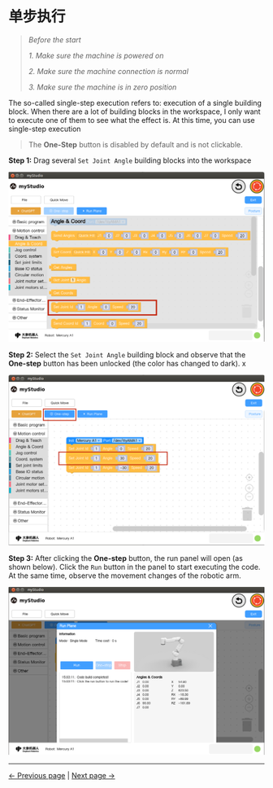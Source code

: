 # 单步执行
> *Before the start*
>
>  *1. Make sure the machine is powered on*
> 
>  *2. Make sure the machine connection is normal*
> 
>  *3. Make sure the machine is in zero position*

The so-called single-step execution refers to: execution of a single building block. When there are a lot of building blocks in the workspace, I only want to execute one of them to see what the effect is. At this time, you can use single-step execution

> The **One-Step** button is disabled by default and is not clickable.



**Step 1:** Drag several `Set Joint Angle` building blocks into the workspace

<img src="..\resources\1-blockly\images\singleStep\send_angle.png" style="zoom:80%;" />



**Step 2:** Select the `Set Joint Angle` building block and observe that the **One-step** button has been unlocked (the color has changed to dark).  x

<img src="..\resources\1-blockly\images\singleStep\select.png" style="zoom:80%;" />



**Step 3:** After clicking the **One-step** button, the run panel will open (as shown below). Click the `Run` button in the panel to start executing the code. At the same time, observe the movement changes of the robotic arm.

<img src="..\resources\1-blockly\images\singleStep\run_plane.png" style="zoom:80%;" />






---

[← Previous page](./7-chatGPT.md) | [Next page →](./9-program.md)



